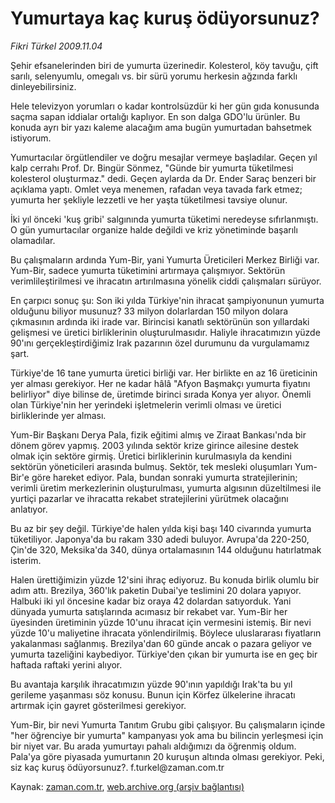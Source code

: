 # Yumurtaya kaç kuruş ödüyorsunuz?

*Fikri Türkel 2009.11.04*

<tr><td class="metin" colspan="2" style="padding-top: 20px; padding-left: 5px; ">Şehir efsanelerinden biri de yumurta üzerinedir. Kolesterol, köy tavuğu, çift sarılı, selenyumlu, omegalı vs. bir sürü yorumu herkesin ağzında farklı dinleyebilirsiniz.</td></tr><tr><td class="metin" colspan="2" style="padding-top: 20px; padding-left: 5px; "><p>Hele televizyon yorumları o kadar kontrolsüzdür ki her gün gıda konusunda saçma sapan iddialar ortalığı kaplıyor. En son dalga GDO'lu ürünler. Bu konuda ayrı bir yazı kaleme alacağım ama bugün yumurtadan bahsetmek istiyorum.
<p> Yumurtacılar örgütlendiler ve doğru mesajlar vermeye başladılar. Geçen yıl kalp cerrahı Prof. Dr. Bingür Sönmez, "Günde bir yumurta tüketilmesi kolesterol oluşturmaz." dedi. Geçen aylarda da Dr. Ender Saraç benzeri bir açıklama yaptı. Omlet veya menemen, rafadan veya tavada fark etmez; yumurta her şekliyle lezzetli ve her yaşta tüketilmesi tavsiye olunur.
<p> İki yıl önceki 'kuş gribi' salgınında yumurta tüketimi neredeyse sıfırlanmıştı. O gün yumurtacılar organize halde değildi ve kriz yönetiminde başarılı olamadılar. 
<p> Bu çalışmaların ardında Yum-Bir, yani Yumurta Üreticileri Merkez Birliği var. Yum-Bir, sadece yumurta tüketimini artırmaya çalışmıyor. Sektörün verimlileştirilmesi ve ihracatın artırılmasına yönelik ciddi çalışmaları sürüyor.
<p> En çarpıcı sonuç şu: Son iki yılda Türkiye'nin ihracat şampiyonunun yumurta olduğunu biliyor musunuz? 33 milyon dolarlardan 150 milyon dolara çıkmasının ardında iki irade var. Birincisi kanatlı sektörünün son yıllardaki gelişmesi ve üretici birliklerinin oluşturulmasıdır. Haliyle ihracatımızın yüzde 90'ını gerçekleştirdiğimiz Irak pazarının özel durumunu da vurgulamamız şart.
<p> Türkiye'de 16 tane yumurta üretici birliği var. Her birlikte en az 16 üreticinin yer alması gerekiyor. Her ne kadar hâlâ "Afyon Başmakçı yumurta fiyatını belirliyor" diye bilinse de, üretimde birinci sırada Konya yer alıyor. Önemli olan Türkiye'nin her yerindeki işletmelerin verimli olması ve üretici birliklerinde yer alması.
<p> Yum-Bir Başkanı Derya Pala, fizik eğitimi almış ve Ziraat Bankası'nda bir dönem görev yapmış. 2003 yılında sektör krize girince ailesine destek olmak için sektöre girmiş. Üretici birliklerinin kurulmasıyla da kendini sektörün yöneticileri arasında bulmuş. Sektör, tek mesleki oluşumları Yum-Bir'e göre hareket ediyor. Pala, bundan sonraki yumurta stratejilerinin; verimli üretim merkezlerinin oluşturulması, yumurta algısının düzeltilmesi ile yurtiçi pazarlar ve ihracatta rekabet stratejilerini yürütmek olacağını anlatıyor.
<p> Bu az bir şey değil. Türkiye'de halen yılda kişi başı 140 civarında yumurta tüketiliyor. Japonya'da bu rakam 330 adedi buluyor. Avrupa'da 220-250, Çin'de 320, Meksika'da 340, dünya ortalamasının 144 olduğunu hatırlatmak isterim.
<p> Halen ürettiğimizin yüzde 12'sini ihraç ediyoruz. Bu konuda birlik olumlu bir adım attı. Brezilya, 360'lık paketin Dubai'ye teslimini 20 dolara yapıyor. Halbuki iki yıl öncesine kadar biz oraya 42 dolardan satıyorduk. Yani dünyada yumurta satışlarında acımasız bir rekabet var. Yum-Bir her üyesinden üretiminin yüzde 10'unu ihracat için vermesini istemiş. Bir nevi yüzde 10'u maliyetine ihracata yönlendirilmiş. Böylece uluslararası fiyatların yakalanması sağlanmış. Brezilya'dan 60 günde ancak o pazara geliyor ve yumurta tazeliğini kaybediyor. Türkiye'den çıkan bir yumurta ise en geç bir haftada raftaki yerini alıyor.
<p> Bu avantaja karşılık ihracatımızın yüzde 90'ının yapıldığı Irak'ta bu yıl gerileme yaşanması söz konusu. Bunun için Körfez ülkelerine ihracatı artırmak için gayret gösterilmesi gerekiyor.
<p> Yum-Bir, bir nevi Yumurta Tanıtım Grubu gibi çalışıyor. Bu çalışmaların içinde "her öğrenciye bir yumurta" kampanyası yok ama bu bilincin yerleşmesi için bir niyet var. Bu arada yumurtayı pahalı aldığımızı da öğrenmiş oldum. Pala'ya göre piyasada yumurtanın 20 kuruşun altında olması gerekiyor. Peki, siz kaç kuruş ödüyorsunuz?. f.turkel@zaman.com.tr<br/></p></p></p></p></p></p></p></p></p></p></p></td></tr>

Kaynak: [zaman.com.tr](http://zaman.com.tr/yazar.do?yazino=911329), [web.archive.org (arşiv bağlantısı)](http://web.archive.org/web/20091115102914/http://zaman.com.tr:80/yazar.do?yazino=911329)
